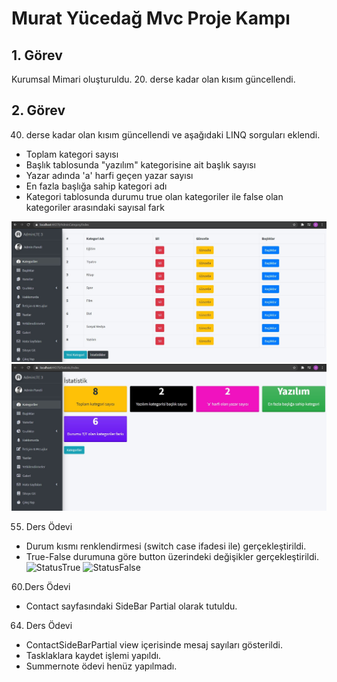 # Murat Yücedağ Mvc Proje Kampı
## 1. Görev
Kurumsal Mimari oluşturuldu. 20. derse kadar olan kısım güncellendi.
## 2. Görev
40. derse kadar olan kısım güncellendi ve aşağıdaki LINQ sorguları eklendi.
* Toplam kategori sayısı
* Başlık tablosunda "yazılım" kategorisine ait başlık sayısı
* Yazar adında 'a' harfi geçen yazar sayısı
* En fazla başlığa sahip kategori adı
* Kategori tablosunda durumu true olan kategoriler ile false olan kategoriler arasındaki sayısal fark

![Category](Screens/Category.JPG)
![Statistic](Screens/Statistic.JPG)

55. Ders Ödevi
* Durum kısmı renklendirmesi (switch case ifadesi ile) gerçekleştirildi.
* True-False durumuna göre button üzerindeki değişikler gerçekleştirildi.
![StatusTrue](https://i.hizliresim.com/2h18u3i.JPG)
![StatusFalse](https://i.hizliresim.com/c8rg1e3.JPG)

60.Ders Ödevi
* Contact sayfasındaki SideBar Partial olarak tutuldu.

64. Ders Ödevi
* ContactSideBarPartial view içerisinde mesaj sayıları gösterildi.
* Tasklaklara kaydet işlemi yapıldı.
* Summernote ödevi henüz yapılmadı.
